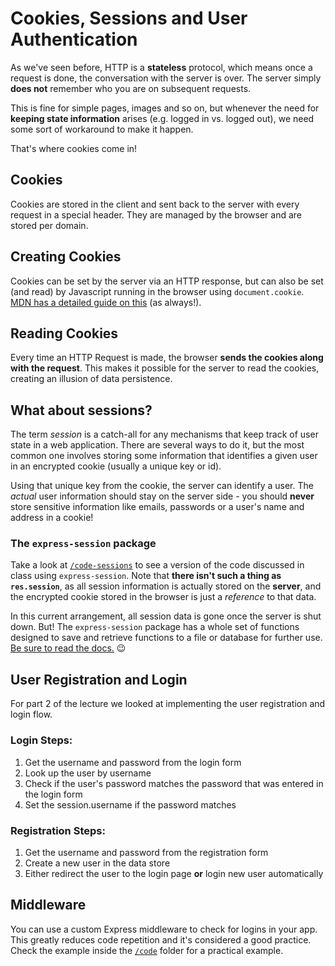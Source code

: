 # Cookies, Sessions and User Authentication

As we've seen before, HTTP is a **stateless** protocol, which means once a request is done, the conversation with the server is over. The server simply **does not** remember who you are on subsequent requests.

This is fine for simple pages, images and so on, but whenever the need for **keeping state information** arises (e.g. logged in vs. logged out), we need some sort of workaround to make it happen.

That's where cookies come in!

## Cookies
Cookies are stored in the client and sent back to the server with every request in a special header. They are managed by the browser and are stored per domain.

## Creating Cookies
Cookies can be set by the server via an HTTP response, but can also be set (and read) by Javascript running in the browser using `document.cookie`. [MDN has a detailed guide on this](https://developer.mozilla.org/en-US/docs/Web/API/Document/cookie) (as always!).

## Reading Cookies
Every time an HTTP Request is made, the browser **sends the cookies along with the request**. This makes it possible for the server to read the cookies, creating an illusion of data persistence.

## What about sessions?

The term _session_ is a catch-all for any mechanisms that keep track of user state in a web application. There are several ways to do it, but the most common one involves storing some information that identifies a given user in an encrypted cookie (usually a unique key or id).

Using that unique key from the cookie, the server can identify a user. The _actual_ user information should stay on the server side - you should **never** store sensitive information like emails, passwords or a user's name and address in a cookie!

### The `express-session` package

Take a look at [`/code-sessions`](code-sessions) to see a version of the code discussed in class using `express-session`. Note that **there isn't such a thing as `res.session`**, as all session information is actually stored on the **server**, and the encrypted cookie stored in the browser is just a _reference_ to that data.

In this current arrangement, all session data is gone once the server is shut down. But! The `express-session` package has a whole set of functions designed to save and retrieve functions to a file or database for further use. [Be sure to read the docs.](https://github.com/expressjs/session) 😉

## User Registration and Login
For part 2 of the lecture we looked at implementing the user registration and login flow.

### Login Steps:
1. Get the username and password from the login form
2. Look up the user by username
3. Check if the user's password matches the password that was entered in the login form
4. Set the session.username if the password matches

### Registration Steps:
1. Get the username and password from the registration form
2. Create a new user in the data store
3. Either redirect the user to the login page **or** login new user automatically

## Middleware

You can use a custom Express middleware to check for logins in your app. This greatly reduces code repetition and it's considered a good practice. Check the example inside the [`/code`](code) folder for a practical example.
